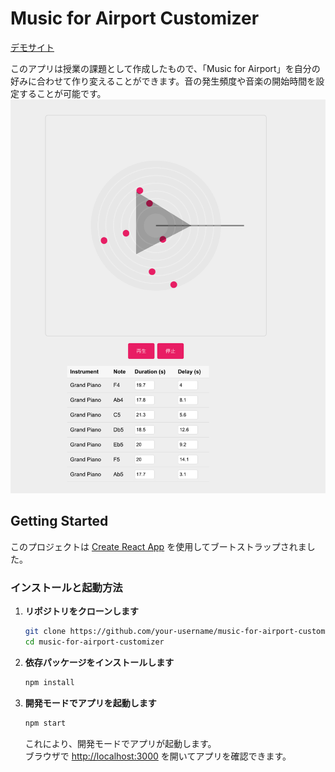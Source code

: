 # Music for Airport Customizer
[デモサイト](https://musicforairports-e0me5fopa-eightsuzukis-projects.vercel.app/) 


このアプリは授業の課題として作成したもので、「Music for Airport」を自分の好みに合わせて作り変えることができます。音の発生頻度や音楽の開始時間を設定することが可能です。
![Alt text](image.png)


## Getting Started

このプロジェクトは [Create React App](https://github.com/facebook/create-react-app) を使用してブートストラップされました。

### インストールと起動方法

1. **リポジトリをクローンします**

   ```bash
   git clone https://github.com/your-username/music-for-airport-customizer.git
   cd music-for-airport-customizer
   ```

2. **依存パッケージをインストールします**

   ```bash
   npm install
   ```

3. **開発モードでアプリを起動します**

   ```bash
   npm start
   ```

   これにより、開発モードでアプリが起動します。\
   ブラウザで [http://localhost:3000](http://localhost:3000) を開いてアプリを確認できます。
